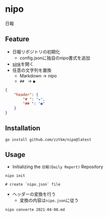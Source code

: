 # nipo

日報

## Feature

- 日報リポジトリの初期化
	- config.jsonに独自のnipo書式を追加
- [sink](https://veltiosoft.dev/sink/)を開く
- 任意の文字列を置換
	- Markdown -> nipo
	- `## ` -> `●`

```json
{
    "header": {
        "# ": "★",
        "## ": "●"
    }
}
```

## Installation

```console
go install github.com/zztkm/nipo@latest
```

## Usage

- Initializing the `日報(Daily Report)` Repository

```console
nipo init

# create `nipo.json` file
```

- ヘッダーの変換を行う
	- 変換の内容は`nipo.json`に従う

```console
nipo converte 2021-04-08.md
```
